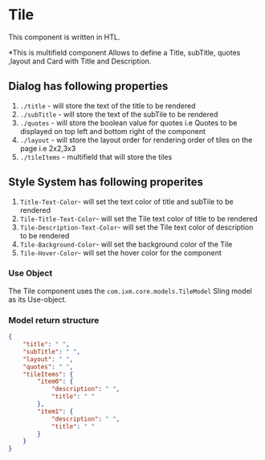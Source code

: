 Tile
=========
This component is written in HTL.

*This is multifield component Allows to define a Title, subTitle, quotes ,layout and Card with Title and Description.

## Dialog has following properties
1. `./title` - will store the text of the title to be rendered
2. `./subTitle` - will store the text of the subTile to be rendered
3. `./quotes` - will store the boolean value for quotes i.e Quotes to be displayed on top left and bottom right of the component
4. `./layout` - will store the layout order for rendering order of tiles on the page i.e 2x2,3x3
5. `./tileItems` - multifield that will store the tiles

## Style System has following properites
1. `Title-Text-Color`- will set the text color of title and subTile to be rendered
2. `Tile-Title-Text-Color`- will set the Tile text color of title to be rendered
3. `Tile-Description-Text-Color`- will set the Tile text color of description to be rendered
4. `Tile-Background-Color`- will set the background color of the Tile
5. `Tile-Hover-Color`- will set the hover color for the component

### Use Object
The Tile component uses the `com.ixm.core.models.TileModel` Sling model as its Use-object.

### Model return structure

```json
{
    "title": " ",
	"subTitle": " ",
	"layout": " ",
	"quotes": " ",
	"tileItems": {
		"item0": {
			"description": " ",
			"title": " "
		},
		"item1": {
			"description": " ",
			"title": " "
		}
	}
}
```